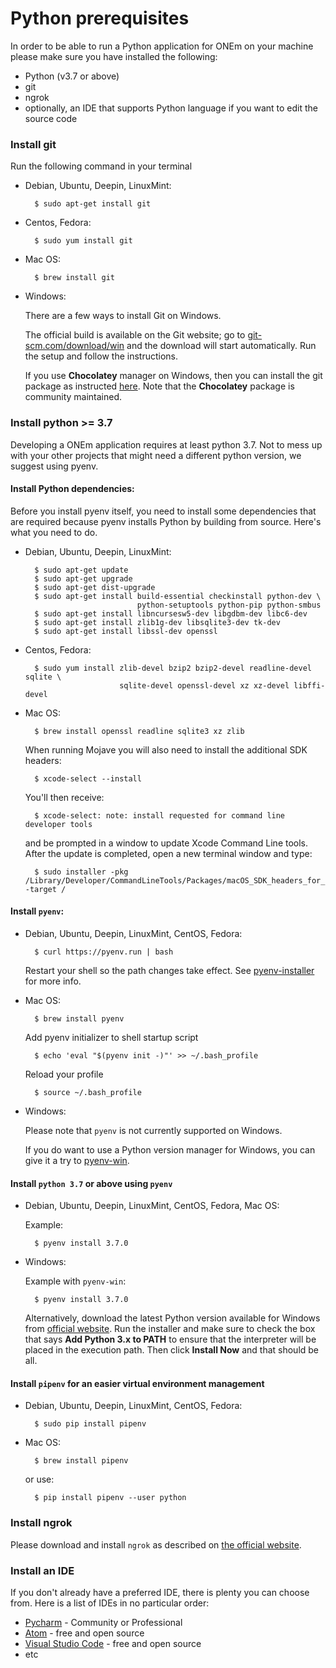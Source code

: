 # Python prerequisites

In order to be able to run a Python application for ONEm on your machine please make sure
you have installed the following:

- Python (v3.7 or above)
- git
- ngrok
- optionally, an IDE that supports Python language if you want to edit the source code

### Install git
Run the following command in your terminal

- Debian, Ubuntu, Deepin, LinuxMint: 

        $ sudo apt-get install git

- Centos, Fedora: 

        $ sudo yum install git

- Mac OS:

        $ brew install git

- Windows:

    There are a few ways to install Git on Windows.
    
    The official build is available on the Git website; go to 
    [git-scm.com/download/win](https://git-scm.com/download/win) and the download 
    will start automatically. Run the setup and follow the instructions.
    
    If you use **Chocolatey** manager on Windows, then you can install the git 
    package as instructed [here](https://chocolatey.org/packages/git). Note that the
    **Chocolatey** package is community maintained.

### Install python >= 3.7

Developing a ONEm application requires at least python 3.7. Not to mess up with your 
other projects that might need a different python version, we suggest using pyenv.

#### Install Python dependencies:

Before you install pyenv itself, you need to install some dependencies that are required 
because pyenv installs Python by building from source.
Here's what you need to do.

- Debian, Ubuntu, Deepin, LinuxMint:

        $ sudo apt-get update
        $ sudo apt-get upgrade
        $ sudo apt-get dist-upgrade
        $ sudo apt-get install build-essential checkinstall python-dev \
                               python-setuptools python-pip python-smbus
        $ sudo apt-get install libncursesw5-dev libgdbm-dev libc6-dev
        $ sudo apt-get install zlib1g-dev libsqlite3-dev tk-dev
        $ sudo apt-get install libssl-dev openssl

- Centos, Fedora:

        $ sudo yum install zlib-devel bzip2 bzip2-devel readline-devel sqlite \
                           sqlite-devel openssl-devel xz xz-devel libffi-devel

- Mac OS:

        $ brew install openssl readline sqlite3 xz zlib

    When running Mojave you will also need to install the additional SDK headers:

        $ xcode-select --install

    You'll then receive:

        $ xcode-select: note: install requested for command line developer tools

    and be prompted in a window to update Xcode Command Line tools. After the update is 
    completed, open a new terminal window and type:

        $ sudo installer -pkg /Library/Developer/CommandLineTools/Packages/macOS_SDK_headers_for_macOS_10.14.pkg -target /

#### Install `pyenv`:

- Debian, Ubuntu, Deepin, LinuxMint, CentOS, Fedora:

        $ curl https://pyenv.run | bash

    Restart your shell so the path changes take effect. See [pyenv-installer](https://github.com/pyenv/pyenv-installer) 
    for more info.

- Mac OS:

        $ brew install pyenv

    Add pyenv initializer to shell startup script

        $ echo 'eval "$(pyenv init -)"' >> ~/.bash_profile

    Reload your profile

        $ source ~/.bash_profile

- Windows:

    Please note that `pyenv` is not currently supported on Windows.
    
    If you do want to use a Python version manager for Windows, you can give it a
    try to [pyenv-win](https://pypi.org/project/pyenv-win/).

#### Install `python 3.7` or above using `pyenv`

- Debian, Ubuntu, Deepin, LinuxMint, CentOS, Fedora, Mac OS:  

    Example:
    
        $ pyenv install 3.7.0
    
    <!-- $ SDKROOT=/Applications/Xcode.app/Contents/Developer/Platforms/MacOSX.platform/Developer/SDKs/MacOSX.sdk pyenv install 3.7.0 -->
    
- Windows:
    
    Example with `pyenv-win`:

        $ pyenv install 3.7.0

    Alternatively, download the latest Python version available for Windows from
    [official website](https://www.python.org/downloads/windows/). Run the 
    installer and make sure to check the box that says **Add Python 3.x to PATH** 
    to ensure that the interpreter will be placed in the execution path.
    Then click **Install Now** and that should be all.

#### Install `pipenv` for an easier virtual environment management

- Debian, Ubuntu, Deepin, LinuxMint, CentOS, Fedora:

        $ sudo pip install pipenv

- Mac OS:

        $ brew install pipenv

    or use:
    
        $ pip install pipenv --user python

### Install ngrok

Please download and install `ngrok` as described on [the official website](https://ngrok.com/download).

### Install an IDE

If you don't already have a preferred IDE, there is plenty you can choose from. Here is a
list of IDEs in no particular order:

- [Pycharm](https://www.jetbrains.com/pycharm/download/#section=linux) - Community or Professional
- [Atom](https://atom.io/) - free and open source
- [Visual Studio Code](https://code.visualstudio.com/) - free and open source
- etc
